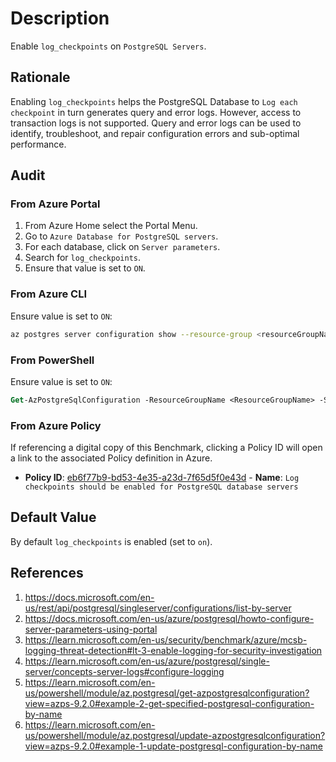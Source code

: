 # Description

Enable `log_checkpoints` on `PostgreSQL Servers`.

## Rationale

Enabling `log_checkpoints` helps the PostgreSQL Database to `Log each checkpoint` in turn generates query and error logs. However, access to transaction logs is not supported. Query and error logs can be used to identify, troubleshoot, and repair configuration errors and sub-optimal performance.

## Audit

### From Azure Portal

1. From Azure Home select the Portal Menu.
2. Go to `Azure Database for PostgreSQL servers`.
3. For each database, click on `Server parameters`.
4. Search for `log_checkpoints`.
5. Ensure that value is set to `ON`.

### From Azure CLI

Ensure value is set to `ON`:

```sh
az postgres server configuration show --resource-group <resourceGroupName> --server-name <serverName> --name log_checkpoints
```

### From PowerShell

Ensure value is set to `ON`:

```ps
Get-AzPostgreSqlConfiguration -ResourceGroupName <ResourceGroupName> -ServerName <ServerName> -Name log_checkpoints
```

### From Azure Policy

If referencing a digital copy of this Benchmark, clicking a Policy ID will open a link to the associated Policy definition in Azure.

- **Policy ID**: [eb6f77b9-bd53-4e35-a23d-7f65d5f0e43d](https://portal.azure.com/#view/Microsoft_Azure_Policy/PolicyDetailBlade/definitionId/%2Fproviders%2FMicrosoft.Authorization%2FpolicyDefinitions%2Feb6f77b9-bd53-4e35-a23d-7f65d5f0e43d) - **Name**: `Log checkpoints should be enabled for PostgreSQL database servers`

## Default Value

By default `log_checkpoints` is enabled (set to `on`).

## References

1. <https://docs.microsoft.com/en-us/rest/api/postgresql/singleserver/configurations/list-by-server>
2. <https://docs.microsoft.com/en-us/azure/postgresql/howto-configure-server-parameters-using-portal>
3. <https://learn.microsoft.com/en-us/security/benchmark/azure/mcsb-logging-threat-detection#lt-3-enable-logging-for-security-investigation>
4. <https://learn.microsoft.com/en-us/azure/postgresql/single-server/concepts-server-logs#configure-logging>
5. <https://learn.microsoft.com/en-us/powershell/module/az.postgresql/get-azpostgresqlconfiguration?view=azps-9.2.0#example-2-get-specified-postgresql-configuration-by-name>
6. <https://learn.microsoft.com/en-us/powershell/module/az.postgresql/update-azpostgresqlconfiguration?view=azps-9.2.0#example-1-update-postgresql-configuration-by-name>
